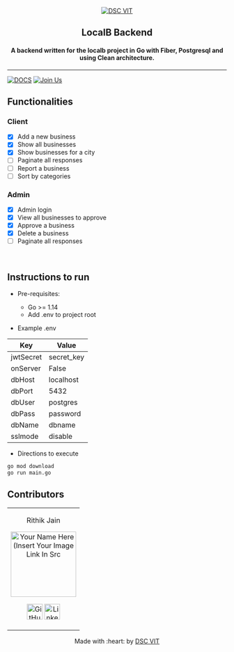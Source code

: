 <p align="center">
<a href="https://dscvit.com">
	<img src="https://user-images.githubusercontent.com/30529572/92081025-fabe6f00-edb1-11ea-9169-4a8a61a5dd45.png" alt="DSC VIT"/>
</a>
	<h2 align="center"> LocalB Backend </h2>
	<h4 align="center"> A backend written for the localb project in Go with Fiber, Postgresql and using Clean architecture. </h4>
</p>

---
[![DOCS](https://img.shields.io/badge/Documentation-see%20docs-green?style=flat-square&logo=appveyor)](INSERT_LINK_FOR_DOCS_HERE) 
[![Join Us](https://img.shields.io/badge/Join%20Us-Developer%20Student%20Clubs-red)](https://dsc.community.dev/vellore-institute-of-technology/)

## Functionalities

### Client
- [x] Add a new business
- [x] Show all businesses
- [x] Show businesses for a city
- [ ] Paginate all responses
- [ ] Report a business
- [ ] Sort by categories

### Admin
- [x] Admin login
- [x] View all businesses to approve
- [x] Approve a business
- [x] Delete a business
- [ ] Paginate all responses

<br>


## Instructions to run

* Pre-requisites:
	-  Go >= 1.14
	-  Add .env to project root

* Example .env
 
| Key | Value |
|-----|-------|
| jwtSecret | secret_key |
| onServer | False |
| dbHost | localhost |
| dbPort | 5432 |
| dbUser | postgres |
| dbPass | password |
| dbName | dbname |
| sslmode | disable |

* Directions to execute

```bash
go mod download
go run main.go
```

## Contributors

<table>
<tr align="center">


<td>

Rithik Jain

<p align="center">
<img src = "https://avatars2.githubusercontent.com/u/12408595?s=460&u=8c49665f477bda73c00473dd3f5131156a5ecc31&v=4" width="150" height="150" alt="Your Name Here (Insert Your Image Link In Src">
</p>
<p align="center">
<a href = "https://github.com/rithikjain"><img src = "http://www.iconninja.com/files/241/825/211/round-collaboration-social-github-code-circle-network-icon.svg" width="36" height = "36" alt="GitHub"/></a>
<a href = "https://www.linkedin.com/in/rithik-jain-710b3a199/">
<img src = "http://www.iconninja.com/files/863/607/751/network-linkedin-social-connection-circular-circle-media-icon.svg" width="36" height="36" alt="LinkedIn"/>
</a>
</p>
</td>

</tr>
  </table>

<p align="center">
	Made with :heart: by <a href="https://dscvit.com">DSC VIT</a>
</p>

